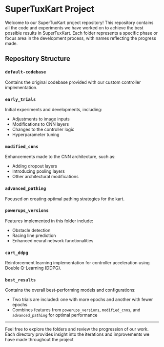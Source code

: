 # SuperTuxKart Project

Welcome to our SuperTuxKart project repository! This repository contains all the code and experiments we have worked on to achieve the best possible results in SuperTuxKart. Each folder represents a specific phase or focus area in the development process, with names reflecting the progress made.

## Repository Structure

### `default-codebase`
Contains the original codebase provided with our custom controller implementation.

### `early_trials`
Initial experiments and developments, including:
- Adjustments to image inputs
- Modifications to CNN layers
- Changes to the controller logic
- Hyperparameter tuning

### `modified_cnns`
Enhancements made to the CNN architecture, such as:
- Adding dropout layers
- Introducing pooling layers
- Other architectural modifications

### `advanced_pathing`
Focused on creating optimal pathing strategies for the kart.

### `powerups_versions`
Features implemented in this folder include:
- Obstacle detection
- Racing line prediction
- Enhanced neural network functionalities

### `cart_ddpg`
Reinforcement learning implementation for controller acceleration using Double Q-Learning (DDPG).

### `best_results`
Contains the overall best-performing models and configurations:
- Two trials are included: one with more epochs and another with fewer epochs
- Combines features from `powerups_versions`, `modified_cnns`, and `advanced_pathing` for optimal performance

---

Feel free to explore the folders and review the progression of our work. Each directory provides insight into the iterations and improvements we have made throughout the project
